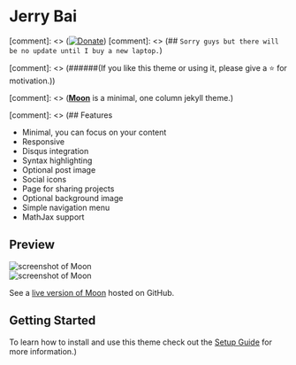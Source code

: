 # Jerry Bai
[comment]: <> ([![Donate](https://img.shields.io/badge/paypal-donate-blue.svg)](https://www.paypal.me/taylantatli/0usd))
[comment]: <> (## `Sorry guys but there will be no update until I buy a new laptop.`)

[comment]: <> (######(If you like this theme or using it, please give a :star: for motivation.))

[comment]: <> (**[Moon](https://taylantatli.github.io/Moon)** is a minimal, one column jekyll theme.)

[comment]: <> (## Features
* Minimal, you can focus on your content
* Responsive
* Disqus integration
* Syntax highlighting
* Optional post image
* Social icons
* Page for sharing projects
* Optional background image
* Simple navigation menu
* MathJax support

## Preview

![screenshot of Moon](https://cloud.githubusercontent.com/assets/754514/14509720/61c61058-01d6-11e6-93ab-0918515ecd56.png)    
![screenshot of Moon](https://cloud.githubusercontent.com/assets/754514/14509716/61ac6c8e-01d6-11e6-879f-8308883de790.png)

See a [live version of Moon](https://taylantatli.github.io/Moon) hosted on GitHub.

## Getting Started

To learn how to install and use this theme check out the [Setup Guide](https://taylantatli.github.io/Moon/moon-theme/) for more information.)
